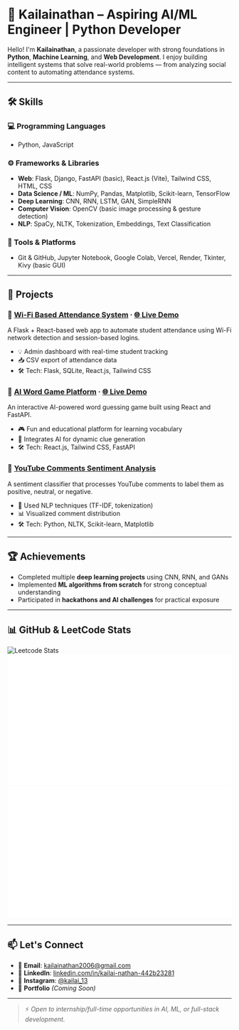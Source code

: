 
# 💼 Kailainathan – Aspiring AI/ML Engineer | Python Developer

Hello! I'm **Kailainathan**, a passionate developer with strong foundations in **Python**, **Machine Learning**, and **Web Development**. I enjoy building intelligent systems that solve real-world problems — from analyzing social content to automating attendance systems.

---

## 🛠️ Skills

### 💻 Programming Languages

* Python, JavaScript

### ⚙️ Frameworks & Libraries

* **Web**: Flask, Django, FastAPI (basic), React.js (Vite), Tailwind CSS, HTML, CSS
* **Data Science / ML**: NumPy, Pandas, Matplotlib, Scikit-learn, TensorFlow
* **Deep Learning**: CNN, RNN, LSTM, GAN, SimpleRNN
* **Computer Vision**: OpenCV (basic image processing & gesture detection)
* **NLP**: SpaCy, NLTK, Tokenization, Embeddings, Text Classification

### 🧰 Tools & Platforms

* Git & GitHub, Jupyter Notebook, Google Colab, Vercel, Render, Tkinter, Kivy (basic GUI)

---

## 🚀 Projects

### 🔷 [Wi-Fi Based Attendance System](https://github.com/kailai-13/True_Wifi_Attendance) · [🌐 Live Demo](https://true-wifi-attendence.onrender.com/)

A Flask + React-based web app to automate student attendance using Wi-Fi network detection and session-based logins.

* 💡 Admin dashboard with real-time student tracking
* 📥 CSV export of attendance data
* 🛠️ Tech: Flask, SQLite, React.js, Tailwind CSS

### 🔷 [AI Word Game Platform](https://github.com/kailai-13/ai-word-game) · [🌐 Live Demo](https://ai-game-frontend-ten.vercel.app/)

An interactive AI-powered word guessing game built using React and FastAPI.

* 🎮 Fun and educational platform for learning vocabulary
* 🧠 Integrates AI for dynamic clue generation
* 🛠️ Tech: React.js, Tailwind CSS, FastAPI

### 🔷 [YouTube Comments Sentiment Analysis](https://github.com/kailai-13/Youtube_Comments_Analysis)

A sentiment classifier that processes YouTube comments to label them as positive, neutral, or negative.

* 🧠 Used NLP techniques (TF-IDF, tokenization)
* 📊 Visualized comment distribution
* 🛠️ Tech: Python, NLTK, Scikit-learn, Matplotlib

---

## 🏆 Achievements

* Completed multiple **deep learning projects** using CNN, RNN, and GANs
* Implemented **ML algorithms from scratch** for strong conceptual understanding
* Participated in **hackathons and AI challenges** for practical exposure

---

## 📊 GitHub & LeetCode Stats

![Leetcode Stats](https://leetcard.jacoblin.cool/kailainathan_13)
![](https://raw.githubusercontent.com/kailai-13/stats_for_me/master/generated/overview.svg#gh-dark-mode-only)
![](https://raw.githubusercontent.com/kailai-13/stats_for_me/master/generated/languages.svg#gh-dark-mode-only)

---

## 📫 Let's Connect

* 📧 **Email**: [kailainathan2006@gmail.com](mailto:kailainathan2006@gmail.com)
* 🔗 **LinkedIn**: [linkedin.com/in/kailai-nathan-442b23281](https://www.linkedin.com/in/kailai-nathan-442b23281/)
* 📸 **Instagram**: [@kailai\_13](https://www.instagram.com/kailai_13/)
* 🧠 **Portfolio** *(Coming Soon)*

---

> ⚡ *Open to internship/full-time opportunities in AI, ML, or full-stack development.*

